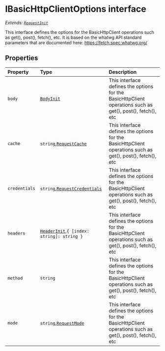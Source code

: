 # IBasicHttpClientOptions interface

_Extends: [`RequestInit`](../whatwg-fetch/requestinit.md)_



This interface defines the options for the BasicHttpClient operations such as 
get(), post(), fetch(), etc. It is based on the whatwg API standard 
parameters that are documented here: 
https://fetch.spec.whatwg.org/


## Properties

| Property	   | Type	| Description|
|:-------------|:-------|:-----------|
|`body`      | [`BodyInit`](../whatwg-fetch/whatwg-fetch-module.md#types) | This interface defines the options for the BasicHttpClient operations such as  get(), post(), fetch(), etc |
|`cache`      | `string`,[`RequestCache`](../whatwg-fetch/requestcache.md) | This interface defines the options for the BasicHttpClient operations such as  get(), post(), fetch(), etc |
|`credentials`      | `string`,[`RequestCredentials`](../whatwg-fetch/requestcredentials.md) | This interface defines the options for the BasicHttpClient operations such as  get(), post(), fetch(), etc |
|`headers`      | [`HeaderInit`](../whatwg-fetch/whatwg-fetch-module.md#types),`{ [index: string]: string }` | This interface defines the options for the BasicHttpClient operations such as  get(), post(), fetch(), etc |
|`method`      | `string` | This interface defines the options for the BasicHttpClient operations such as  get(), post(), fetch(), etc |
|`mode`      | `string`,[`RequestMode`](../whatwg-fetch/requestmode.md) | This interface defines the options for the BasicHttpClient operations such as  get(), post(), fetch(), etc |





